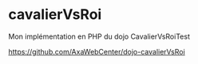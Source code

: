# cavalierVsRoi

Mon implémentation en PHP du dojo CavalierVsRoiTest

https://github.com/AxaWebCenter/dojo-cavalierVsRoi
